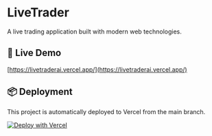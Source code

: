 # LiveTrader

A live trading application built with modern web technologies.

## 🚀 Live Demo
[https://livetraderai.vercel.app/](https://livetraderai.vercel.app/)

## 📦 Deployment
This project is automatically deployed to Vercel from the main branch.

[![Deploy with Vercel](https://vercel.com/button)](https://vercel.com/new/clone?repository-url=https://github.com/swetharajan7/LiveTrader)